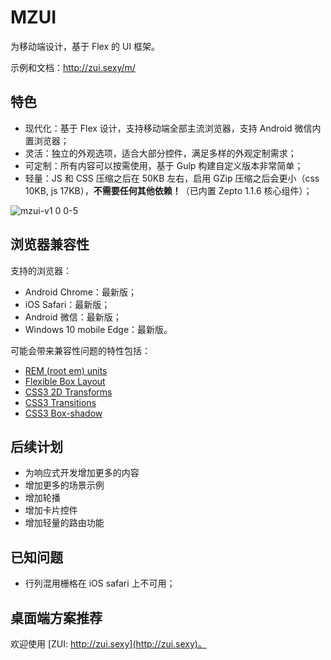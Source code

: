 # MZUI

为移动端设计，基于 Flex 的 UI 框架。

示例和文档：http://zui.sexy/m/

## 特色

 * 现代化：基于 Flex 设计，支持移动端全部主流浏览器，支持 Android 微信内置浏览器；
 * 灵活：独立的外观选项，适合大部分控件，满足多样的外观定制需求；
 * 可定制：所有内容可以按需使用，基于 Gulp 构建自定义版本非常简单；
 * 轻量：JS 和 CSS 压缩之后在 50KB 左右，启用 GZip 压缩之后会更小（css 10KB, js 17KB），**不需要任何其他依赖！**（已内置 Zepto 1.1.6 核心组件）；

![mzui-v1 0 0-5](https://cloud.githubusercontent.com/assets/472425/16789673/320a2f5e-48e2-11e6-883a-7aca4304bbc4.gif)

## 浏览器兼容性

支持的浏览器：

 * Android Chrome：最新版；
 * iOS Safari：最新版；
 * Android 微信：最新版；
 * Windows 10 mobile Edge：最新版。

可能会带来兼容性问题的特性包括：

 * [REM (root em) units](http://caniuse.com/#search=rem)
 * [Flexible Box Layout](http://caniuse.com/#search=flex)
 * [CSS3 2D Transforms](http://caniuse.com/#search=transform)
 * [CSS3 Transitions](http://caniuse.com/#search=transition)
 * [CSS3 Box-shadow](http://caniuse.com/#search=box-shadow)

## 后续计划

 * 为响应式开发增加更多的内容
 * 增加更多的场景示例
 * 增加轮播
 * 增加卡片控件
 * 增加轻量的路由功能

## 已知问题

 * 行列混用栅格在 iOS safari 上不可用；

## 桌面端方案推荐

欢迎使用 [ZUI: http://zui.sexy](http://zui.sexy)。


